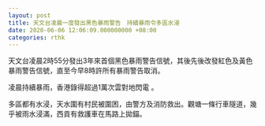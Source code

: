```yaml
---
layout: post
title: 天文台凌晨一度發出黑色暴雨警告　持續暴雨令多區水浸
date: 2020-06-06 12:06:09.000000000 +08:00
categories: rthk
---
```


天文台凌晨2時55分發出3年來首個黑色暴雨警告信號，其後先後改發紅色及黃色暴雨警告信號，直至今早8時許所有暴雨警告取消。

凌晨持續暴雨，香港錄得超過1萬次雲對地閃電 。
 
多區都有水浸，天水圍有村民被圍困，由警方及消防救出。觀塘一條行車隧道，幾乎被雨水浸滿，西貢有救護車在馬路上拋錨。

